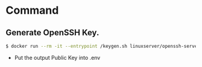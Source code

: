 # Command
## Generate OpenSSH Key.
```bash
$ docker run --rm -it --entrypoint /keygen.sh linuxserver/openssh-server
```
- Put the output Public Key into .env

